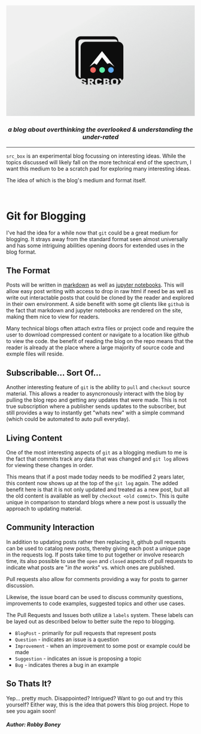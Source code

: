 
![logo banner](banner-2.png)


<h3 style="text-align: center">
<i>
a blog about overthinking the overlooked & understanding the under-rated
</i>
</h3>

<hr>

`src_box` is an experimental blog focussing on interesting ideas. While the topics discussed will likely fall on the more technical end of the spectrum, I want this medium to be a scratch pad for exploring many interesting ideas.

The idea of which is the blog's medium and format itself.

<br>

# Git for Blogging
I've had the idea for a while now that `git` could be a great medium for blogging. It strays away from the standard format seen almost universally and has some intriguing abilities opening doors for extended uses in the blog format. 

## The Format
Posts will be written in [markdown](https://daringfireball.net/projects/markdown/syntax) as well as [jupyter notebooks](https://jupyter.org/). This will allow easy post writing with access to drop in raw html if need be as well as write out interactable posts that could be cloned by the reader and explored in their own environment. A side benefit with some git clients like `github` is the fact that markdown and jupyter notebooks are rendered on the site, making them nice to view for readers.

Many technical blogs often attach extra files or project code and require the user to download compressed content or navigate to a location like github to view the code. the benefit of reading the blog on the repo means that the reader is already at the place where a large majority of source code and exmple files will reside. 

## Subscribable... Sort Of...
Another interesting feature of `git` is the ability to `pull` and `checkout` source material. This allows a reader to asyncronously interact with the blog by pulling the blog repo and getting any updates that were made. This is not true subscription where a publisher sends updates to the subscriber, but still provides a way to instantly get "whats new" with a simple command (which could be automated to auto pull everyday).

## Living Content
One of the most interesting aspects of `git` as a blogging medium to me is the fact that commits track any data that was changed and `git log` allows for viewing these changes in order.

This means that if a post made today needs to be modified 2 years later, this content now shows up at the top of the `git log` again. The added benefit here is that it is not only updated and treated as a new post, but all the old content is available as well by `checkout <old commit>`. This is quite unique in comparison to standard blogs where a new post is ussually the approach to updating material.

## Community Interaction
In addition to updating posts rather then replacing it, github pull requests can be used to catalog new posts, thereby giving each post a unique page in the requests log. If posts take time to put together or involve research time, its also possible to use the `open` and `closed` aspects of pull requests to indicate what posts are "_in the works_" vs. which ones are published.

Pull requests also allow for comments providing a way for posts to garner discussion.

Likewise, the issue board can be used to discuss community questions, improvements to code examples, suggested topics and other use cases.

The Pull Requests and Issues both utilize a `labels` system. These labels can be layed out as described below to better suite the repo to blogging.

- `BlogPost` - primarily for pull requests that represent posts
- `Question` - indicates an issue is a question
- `Improvement` - when an improvement to some post or example could be made
- `Suggestion` - indicates an issue is proposing a topic
- `Bug` - indicates theres a bug in an example


## So Thats It?
Yep... pretty much. Disappointed? Intrigued? Want to go out and try this yourself? Either way, this is the idea that powers this blog project. Hope to see you again soon!


<h5>Author: Robby Boney</h5>